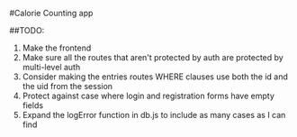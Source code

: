 #Calorie Counting app

##TODO:
1. Make the frontend
2. Make sure all the routes that aren't protected by auth are protected by multi-level auth
3. Consider making the entries routes WHERE clauses use both the id and the uid from the session
4. Protect against case where login and registration forms have empty fields
5. Expand the logError function in db.js to include as many cases as I can find
